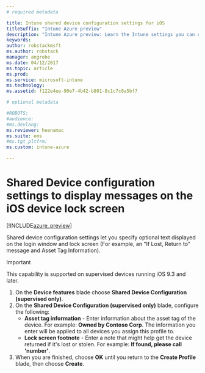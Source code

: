 ```yaml
---
# required metadata

title: Intune shared device configuration settings for iOS
titleSuffix: "Intune Azure preview"
description: "Intune Azure preview: Learn the Intune settings you can use to display information on the iOS device lock screen."
keywords:
author: robstackmsft
ms.author: robstack
manager: angrobe
ms.date: 04/12/2017
ms.topic: article
ms.prod:
ms.service: microsoft-intune
ms.technology:
ms.assetid: f122e4ee-90e7-4b42-b801-8c1c7c0a5bf7

# optional metadata

#ROBOTS:
#audience:
#ms.devlang:
ms.reviewer: heenamac
ms.suite: ems
#ms.tgt_pltfrm:
ms.custom: intune-azure

---
```


# Shared Device configuration settings to display messages on the iOS device lock screen

[!INCLUDE[azure_preview](./includes/azure_preview.md)]

Shared device configuration settings let you specify optional text displayed on the login window and lock screen (For example, an "If Lost, Return to" message and Asset Tag Information). 

>[!IMPORTANT]
> This capability is supported on supervised devices running iOS 9.3 and later.

1. On the **Device features** blade choose **Shared Device Configuration (supervised only)**.
2. On the **Shared Device Configuration (supervised only)** blade, configure the following:
	- **Asset tag information** - Enter information about the asset tag of the device. For example: **Owned by Contoso Corp**.
	The information you enter will be applied to all devices you assign this profile to.
	- **Lock screen footnote** - Enter a note that might help get the device returned if it's lost or stolen. For example: **If found, please call 'number'**.
3. When you are finished, choose **OK** until you return to the **Create Profile** blade, then choose **Create**. 
